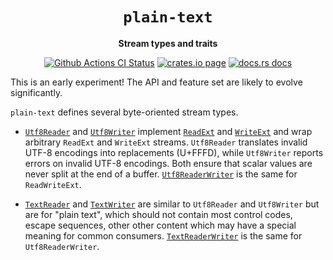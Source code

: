 <div align="center">
  <h1><code>plain-text</code></h1>

  <p>
    <strong>Stream types and traits</strong>
  </p>

  <p>
    <a href="https://github.com/sunfishcode/plain-text/actions?query=workflow%3ACI"><img src="https://github.com/sunfishcode/plain-text/workflows/CI/badge.svg" alt="Github Actions CI Status" /></a>
    <a href="https://crates.io/crates/plain-text"><img src="https://img.shields.io/crates/v/plain-text.svg" alt="crates.io page" /></a>
    <a href="https://docs.rs/plain-text"><img src="https://docs.rs/plain-text/badge.svg" alt="docs.rs docs" /></a>
  </p>
</div>

This is an early experiment! The API and feature set are likely to
evolve significantly.

`plain-text` defines several byte-oriented stream types.

 - [`Utf8Reader`] and [`Utf8Writer`] implement [`ReadExt`] and [`WriteExt`] and
   wrap arbitrary `ReadExt` and `WriteExt` streams. `Utf8Reader` translates
   invalid UTF-8 encodings into replacements (U+FFFD), while `Utf8Writer`
   reports errors on invalid UTF-8 encodings. Both ensure that scalar values
   are never split at the end of a buffer. [`Utf8ReaderWriter`] is the same
   for `ReadWriteExt`.

 - [`TextReader`] and [`TextWriter`] are similar to `Utf8Reader` and
   `Utf8Writer` but are for "plain text", which should not contain most control
   codes, escape sequences, other other content which may have a special meaning
   for common consumers. [`TextReaderWriter`] is the same for
   `Utf8ReaderWriter`.

[`Utf8Reader`]: https://docs.rs/plain-text/latest/plain_text/struct.Utf8Reader.html
[`Utf8Writer`]: https://docs.rs/plain-text/latest/plain_text/struct.Utf8Writer.html
[`Utf8ReaderWriter`]: https://docs.rs/plain-text/latest/plain_text/struct.Utf8ReaderWriter.html
[`TextReader`]: https://docs.rs/plain-text/latest/plain_text/struct.TextReader.html
[`TextWriter`]: https://docs.rs/plain-text/latest/plain_text/struct.TextWriter.html
[`TextReaderWriter`]: https://docs.rs/plain-text/latest/plain_text/struct.TextReaderWriter.html
[`ReadExt`]: https://docs.rs/io-ext/latest/io_ext/trait.ReadExt.html
[`WriteExt`]: https://docs.rs/io-ext/latest/io_ext/trait.WriteExt.html
